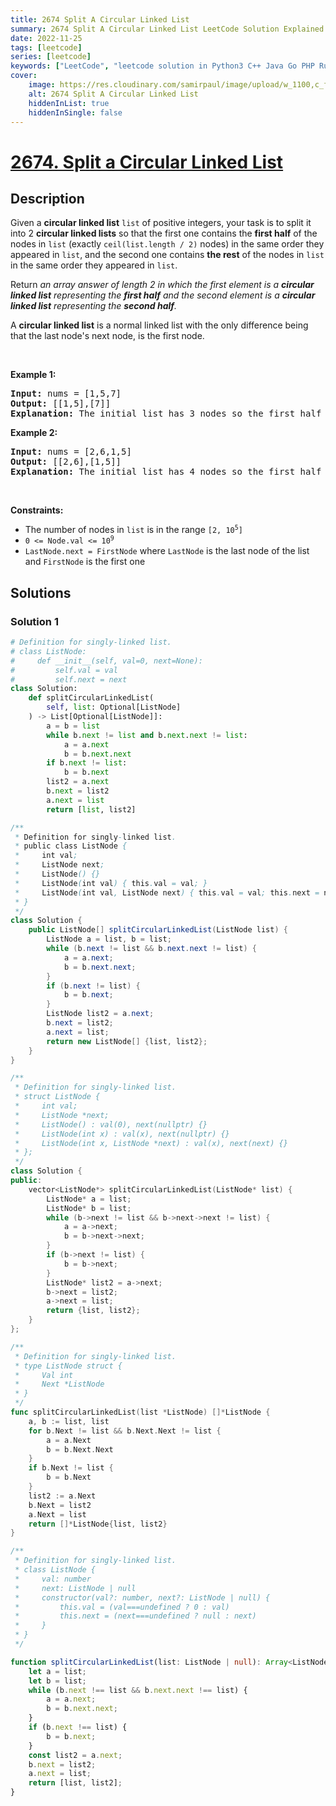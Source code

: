 ```yaml
---
title: 2674 Split A Circular Linked List
summary: 2674 Split A Circular Linked List LeetCode Solution Explained
date: 2022-11-25
tags: [leetcode]
series: [leetcode]
keywords: ["LeetCode", "leetcode solution in Python3 C++ Java Go PHP Ruby Swift TypeScript Rust C# JavaScript C", "2674 Split A Circular Linked List LeetCode Solution Explained in all languages"]
cover:
    image: https://res.cloudinary.com/samirpaul/image/upload/w_1100,c_fit,co_rgb:FFFFFF,l_text:Arial_75_bold:2674 Split A Circular Linked List - Solution Explained/problem-solving.webp
    alt: 2674 Split A Circular Linked List
    hiddenInList: true
    hiddenInSingle: false
---
```



# [2674. Split a Circular Linked List](https://leetcode.com/problems/split-a-circular-linked-list)


## Description

<p>Given a <strong>circular linked list</strong> <code>list</code> of positive integers, your task is to split it into 2 <strong>circular linked lists</strong> so that the first one contains the <strong>first half</strong> of the nodes in <code>list</code> (exactly <code>ceil(list.length / 2)</code> nodes) in the same order they appeared in <code>list</code>, and the second one contains <strong>the rest</strong> of the nodes in <code>list</code> in the same order they appeared in <code>list</code>.</p>

<p>Return <em>an array answer of length 2 in which the first element is a <strong>circular linked list</strong> representing the <strong>first half</strong> and the second element is a <strong>circular linked list</strong> representing the <strong>second half</strong>.</em></p>

<div>A <strong>circular linked list</strong> is a normal linked list with the only difference being that the last node&#39;s next node, is the first node.</div>

<p>&nbsp;</p>
<p><strong class="example">Example 1:</strong></p>

<pre>
<strong>Input:</strong> nums = [1,5,7]
<strong>Output:</strong> [[1,5],[7]]
<strong>Explanation:</strong> The initial list has 3 nodes so the first half would be the first 2 elements since ceil(3 / 2) = 2 and the rest which is 1 node is in the second half.
</pre>

<p><strong class="example">Example 2:</strong></p>

<pre>
<strong>Input:</strong> nums = [2,6,1,5]
<strong>Output:</strong> [[2,6],[1,5]]
<strong>Explanation:</strong> The initial list has 4 nodes so the first half would be the first 2 elements since ceil(4 / 2) = 2 and the rest which is 2 nodes are in the second half.
</pre>

<p>&nbsp;</p>
<p><strong>Constraints:</strong></p>

<ul>
	<li>The number of nodes in <code>list</code>&nbsp;is in the range <code>[2, 10<sup>5</sup>]</code></li>
	<li><code>0 &lt;= Node.val &lt;= 10<sup>9</sup></code></li>
	<li><font face="monospace"><code>LastNode.next = FirstNode</code></font> where <code>LastNode</code> is the last node of the list and <code>FirstNode</code> is the first one</li>
</ul>

## Solutions

### Solution 1

<!-- tabs:start -->

```python
# Definition for singly-linked list.
# class ListNode:
#     def __init__(self, val=0, next=None):
#         self.val = val
#         self.next = next
class Solution:
    def splitCircularLinkedList(
        self, list: Optional[ListNode]
    ) -> List[Optional[ListNode]]:
        a = b = list
        while b.next != list and b.next.next != list:
            a = a.next
            b = b.next.next
        if b.next != list:
            b = b.next
        list2 = a.next
        b.next = list2
        a.next = list
        return [list, list2]
```

```java
/**
 * Definition for singly-linked list.
 * public class ListNode {
 *     int val;
 *     ListNode next;
 *     ListNode() {}
 *     ListNode(int val) { this.val = val; }
 *     ListNode(int val, ListNode next) { this.val = val; this.next = next; }
 * }
 */
class Solution {
    public ListNode[] splitCircularLinkedList(ListNode list) {
        ListNode a = list, b = list;
        while (b.next != list && b.next.next != list) {
            a = a.next;
            b = b.next.next;
        }
        if (b.next != list) {
            b = b.next;
        }
        ListNode list2 = a.next;
        b.next = list2;
        a.next = list;
        return new ListNode[] {list, list2};
    }
}
```

```cpp
/**
 * Definition for singly-linked list.
 * struct ListNode {
 *     int val;
 *     ListNode *next;
 *     ListNode() : val(0), next(nullptr) {}
 *     ListNode(int x) : val(x), next(nullptr) {}
 *     ListNode(int x, ListNode *next) : val(x), next(next) {}
 * };
 */
class Solution {
public:
    vector<ListNode*> splitCircularLinkedList(ListNode* list) {
        ListNode* a = list;
        ListNode* b = list;
        while (b->next != list && b->next->next != list) {
            a = a->next;
            b = b->next->next;
        }
        if (b->next != list) {
            b = b->next;
        }
        ListNode* list2 = a->next;
        b->next = list2;
        a->next = list;
        return {list, list2};
    }
};
```

```go
/**
 * Definition for singly-linked list.
 * type ListNode struct {
 *     Val int
 *     Next *ListNode
 * }
 */
func splitCircularLinkedList(list *ListNode) []*ListNode {
	a, b := list, list
	for b.Next != list && b.Next.Next != list {
		a = a.Next
		b = b.Next.Next
	}
	if b.Next != list {
		b = b.Next
	}
	list2 := a.Next
	b.Next = list2
	a.Next = list
	return []*ListNode{list, list2}
}
```

```ts
/**
 * Definition for singly-linked list.
 * class ListNode {
 *     val: number
 *     next: ListNode | null
 *     constructor(val?: number, next?: ListNode | null) {
 *         this.val = (val===undefined ? 0 : val)
 *         this.next = (next===undefined ? null : next)
 *     }
 * }
 */

function splitCircularLinkedList(list: ListNode | null): Array<ListNode | null> {
    let a = list;
    let b = list;
    while (b.next !== list && b.next.next !== list) {
        a = a.next;
        b = b.next.next;
    }
    if (b.next !== list) {
        b = b.next;
    }
    const list2 = a.next;
    b.next = list2;
    a.next = list;
    return [list, list2];
}
```

<!-- tabs:end -->

<!-- end -->
